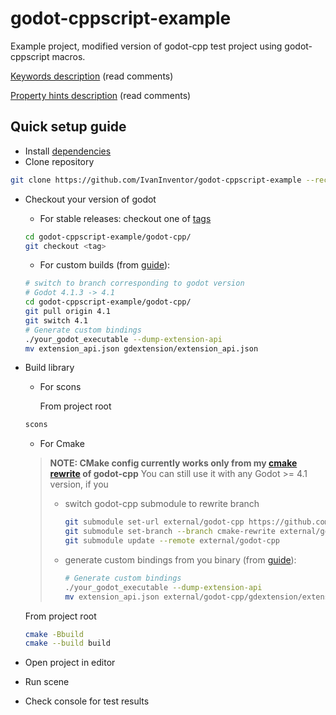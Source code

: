 # godot-cppscript-example

Example project, modified version of godot-cpp test project using godot-cppscript macros.

[Keywords description](https://github.com/IvanInventor/godot-cppscript-example/blob/master/src/example.hpp) (read comments)

[Property hints description](https://github.com/IvanInventor/godot-cppscript-example/blob/master/src/example_properties.hpp) (read comments)

## Quick setup guide
- Install [dependencies](https://github.com/IvanInventor/godot-cpp-script#dependencies)
- Clone repository
```bash
git clone https://github.com/IvanInventor/godot-cppscript-example --recurse-submodules
```
- Checkout your version of godot
    - For stable releases: checkout one of [tags](https://github.com/godotengine/godot-cpp/tags)
    ```bash
    cd godot-cppscript-example/godot-cpp/
    git checkout <tag>
    ```
    - For custom builds (from [guide](https://docs.godotengine.org/en/stable/tutorials/scripting/gdextension/gdextension_cpp_example.html#building-the-c-bindings)):
    ```bash
    # switch to branch corresponding to godot version
    # Godot 4.1.3 -> 4.1
    cd godot-cppscript-example/godot-cpp/
    git pull origin 4.1
    git switch 4.1
    # Generate custom bindings
    ./your_godot_executable --dump-extension-api
    mv extension_api.json gdextension/extension_api.json
    ```
- Build library
  - For scons
    
    From project root
  ```bash
  scons
  ```
    - For Cmake
    > **NOTE: CMake config currently works only from my [cmake rewrite](https://github.com/godotengine/godot-cpp/pull/1355) of godot-cpp**
    > You can still use it with any Godot >= 4.1 version, if you
    > - switch godot-cpp submodule to rewrite branch
    >   ```bash
    >   git submodule set-url external/godot-cpp https://github.com/IvanInventor/godot-cpp
    >   git submodule set-branch --branch cmake-rewrite external/godot-cpp
    >   git submodule update --remote external/godot-cpp
    >   ```
    > - generate custom bindings from you binary (from [guide](https://docs.godotengine.org/en/stable/tutorials/scripting/gdextension/gdextension_cpp_example.html#building-the-c-bindings)):
    >   ```bash
    >   # Generate custom bindings
    >   ./your_godot_executable --dump-extension-api
    >   mv extension_api.json external/godot-cpp/gdextension/extension_api.json
    >   ```
    
    From project root
  ```bash
  cmake -Bbuild
  cmake --build build
  ```
- Open project in editor
- Run scene
- Check console for test results

